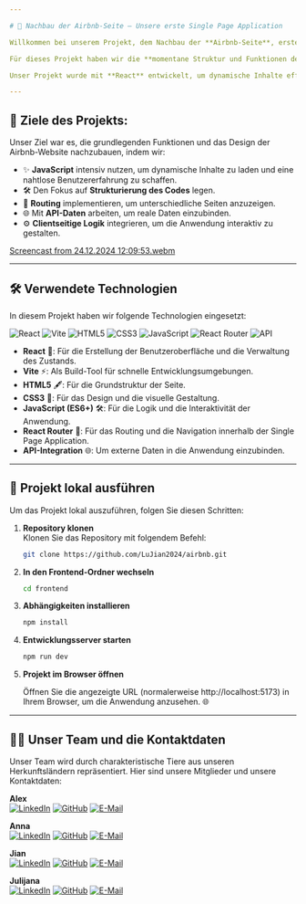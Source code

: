 ```yaml
---

# 🌟 Nachbau der Airbnb-Seite – Unsere erste Single Page Application

Willkommen bei unserem Projekt, dem Nachbau der **Airbnb-Seite**, erstellt im Rahmen des Moduls **"Single Page Applications"** unseres Webentwickler-Kurses. 🚀

Für dieses Projekt haben wir die **momentane Struktur und Funktionen der Airbnb-Website analysiert** und nachgebaut. In diesem Modul haben wir die Grundlagen moderner Webentwicklung gelernt, mit einem besonderen Fokus auf die Erstellung interaktiver Single Page Applications (SPAs). 💻

Unser Projekt wurde mit **React** entwickelt, um dynamische Inhalte effizient zu laden und eine nahtlose Benutzererfahrung zu ermöglichen. Dieses erste SPA-Projekt stellt einen wichtigen Meilenstein in unserem Lernprozess dar und bildet die Basis für komplexere Anwendungen in der Zukunft. 🌍

---
```


## 🔑 Ziele des Projekts:
Unser Ziel war es, die grundlegenden Funktionen und das Design der Airbnb-Website nachzubauen, indem wir:
- ✨ **JavaScript** intensiv nutzen, um dynamische Inhalte zu laden und eine nahtlose Benutzererfahrung zu schaffen.
- 🛠️ Den Fokus auf **Strukturierung des Codes** legen.
- 🔄 **Routing** implementieren, um unterschiedliche Seiten anzuzeigen.
- 🌐 Mit **API-Daten** arbeiten, um reale Daten einzubinden.
- ⚙️ **Clientseitige Logik** integrieren, um die Anwendung interaktiv zu gestalten.


[Screencast from 24.12.2024 12:09:53.webm](https://github.com/user-attachments/assets/6066476b-d1da-4d06-aaf1-16c814c40009)

---

## 🛠️ Verwendete Technologien

In diesem Projekt haben wir folgende Technologien eingesetzt:

![React](https://img.shields.io/badge/React-20232A?style=for-the-badge&logo=react&logoColor=61DAFB)
![Vite](https://img.shields.io/badge/Vite-646CFF?style=for-the-badge&logo=vite&logoColor=white)
![HTML5](https://img.shields.io/badge/HTML5-E34F26?style=for-the-badge&logo=html5&logoColor=white)
![CSS3](https://img.shields.io/badge/CSS3-1572B6?style=for-the-badge&logo=css3&logoColor=white)
![JavaScript](https://img.shields.io/badge/JavaScript-F7DF1E?style=for-the-badge&logo=javascript&logoColor=black)
![React Router](https://img.shields.io/badge/React_Router-CA4245?style=for-the-badge&logo=react-router&logoColor=white)
![API](https://img.shields.io/badge/API_Integration-1E90FF?style=for-the-badge&logo=api&logoColor=white)


- **React** 🌟: Für die Erstellung der Benutzeroberfläche und die Verwaltung des Zustands.
- **Vite** ⚡: Als Build-Tool für schnelle Entwicklungsumgebungen.
- **HTML5** 🖋️: Für die Grundstruktur der Seite.
- **CSS3** 🎨: Für das Design und die visuelle Gestaltung.
- **JavaScript (ES6+)** 🛠️: Für die Logik und die Interaktivität der Anwendung.
- **React Router** 🚏: Für das Routing und die Navigation innerhalb der Single Page Application.
- **API-Integration** 🌐: Um externe Daten in die Anwendung einzubinden.


---

## 🚀 Projekt lokal ausführen

Um das Projekt lokal auszuführen, folgen Sie diesen Schritten:

1. **Repository klonen**  
   Klonen Sie das Repository mit folgendem Befehl:
   ```bash
   git clone https://github.com/LuJian2024/airbnb.git
   
2. **In den Frontend-Ordner wechseln**
   ```bash
   cd frontend

3. **Abhängigkeiten installieren**
   ```bash
   npm install
4. **Entwicklungsserver starten**
   ```bash
   npm run dev

5. **Projekt im Browser öffnen**

   Öffnen Sie die angezeigte URL (normalerweise http://localhost:5173) in Ihrem Browser, um die Anwendung anzusehen. 🌐

---
   
 
## 👩‍💻 Unser Team und die Kontaktdaten

Unser Team wird durch charakteristische Tiere aus unseren Herkunftsländern repräsentiert. Hier sind unsere Mitglieder und unsere Kontaktdaten:

  **Alex**  
  [![LinkedIn](https://img.shields.io/badge/-LinkedIn-0A66C2?style=for-the-badge&logo=linkedin&logoColor=white)](https://www.linkedin.com/in/alex-nezhad-2517a6322) 
  [![GitHub](https://img.shields.io/badge/-GitHub-181717?style=for-the-badge&logo=github&logoColor=white)](https://github.com/Alexxmanii) 
  [![E-Mail](https://img.shields.io/badge/-E--Mail-D14836?style=for-the-badge&logo=gmail&logoColor=white)](mailto:mohammad.mohammad@dci-student.org)

  **Anna**  
 [![LinkedIn](https://img.shields.io/badge/-LinkedIn-0A66C2?style=for-the-badge&logo=linkedin&logoColor=white)](https://www.linkedin.com/in/anna-popova-95b27393) 
  [![GitHub](https://img.shields.io/badge/-GitHub-181717?style=for-the-badge&logo=github&logoColor=white)](https://github.com/anyuka007) 
  [![E-Mail](https://img.shields.io/badge/-E--Mail-D14836?style=for-the-badge&logo=gmail&logoColor=white)](mailto:anna.popova0510@gmail.com)

 **Jian**  
[![LinkedIn](https://img.shields.io/badge/-LinkedIn-0A66C2?style=for-the-badge&logo=linkedin&logoColor=white)](https://www.linkedin.com/in/jian-lu-705184330) 
  [![GitHub](https://img.shields.io/badge/-GitHub-181717?style=for-the-badge&logo=github&logoColor=white)](https://github.com/LuJian2024) 
  [![E-Mail](https://img.shields.io/badge/-E--Mail-D14836?style=for-the-badge&logo=gmail&logoColor=white)](mailto:jian.lu.ou@gmail.com)

 **Julijana**  
  [![LinkedIn](https://img.shields.io/badge/-LinkedIn-0A66C2?style=for-the-badge&logo=linkedin&logoColor=white)](https://www.linkedin.com/in/julijana-uneva-b28a751b5) 
  [![GitHub](https://img.shields.io/badge/-GitHub-181717?style=for-the-badge&logo=github&logoColor=white)](https://github.com/JulijanaUneva) 
  [![E-Mail](https://img.shields.io/badge/-E--Mail-D14836?style=for-the-badge&logo=gmail&logoColor=white)](mailto:julijana3uneva@gmail.com) 
